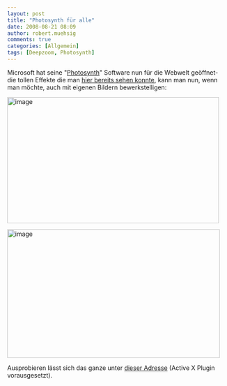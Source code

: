 ```yaml
---
layout: post
title: "Photosynth für alle"
date: 2008-08-21 08:09
author: robert.muehsig
comments: true
categories: [Allgemein]
tags: [Deepzoom, Photosynth]
---
```

<p> Microsoft hat seine "<a href="http://photosynth.net">Photosynth</a>" Software nun für die Webwelt geöffnet- die tollen Effekte die man <a href="http://code-inside.de/blog/2008/08/13/beeindruckend-photosynth-unwrap-mosaics/">hier bereits sehen konnte</a>, kann man nun, wenn man möchte, auch mit eigenen Bildern bewerkstelligen:</p> <p><a href="{{BASE_PATH}}/assets/wp-images/image529.png"><img style="border-right: 0px; border-top: 0px; border-left: 0px; border-bottom: 0px" height="289" alt="image" src="{{BASE_PATH}}/assets/wp-images/image-thumb507.png" width="486" border="0"></a> </p> <p><a href="{{BASE_PATH}}/assets/wp-images/image530.png"><img style="border-right: 0px; border-top: 0px; border-left: 0px; border-bottom: 0px" height="295" alt="image" src="{{BASE_PATH}}/assets/wp-images/image-thumb508.png" width="488" border="0"></a></p> <p>Ausprobieren lässt sich das ganze unter <a href="http://photosynth.net">dieser Adresse</a> (Active X Plugin vorausgesetzt).</p>
